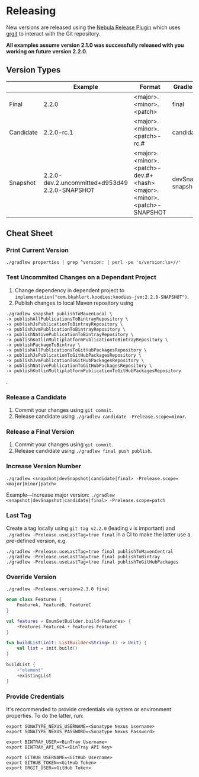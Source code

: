 # Releasing

New versions are released using the [Nebula Release Plugin](https://github.com/nebula-plugins/nebula-release-plugin) which
uses [grgit](https://github.com/ajoberstar/grgit) to interact with the Git repository.

**All examples assume version 2.1.0 was successfully released with you working on future version 2.2.0.**

## Version Types

|           	| Example                                            | Format                                                                    | Gradle Task            |
|-----------	|------------------------------------------------	|-----------------------------------------------------------------------	|----------------------	|
| Final        | 2.2.0                                            | &lt;major&gt;.&lt;minor&gt;.&lt;patch&gt;                                                | final                    |
| Candidate    | 2.2.0-rc.1                                        | &lt;major&gt;.&lt;minor&gt;.&lt;patch&gt;-rc.#                                            | candidate                |
| Snapshot    | 2.2.0-dev.2.uncommitted+d953d49<br>2.2.0-SNAPSHOT    | &lt;major&gt;.&lt;minor&gt;.&lt;patch&gt;-dev.#+&lt;hash&gt;<br>&lt;major&gt;.&lt;minor&gt;.&lt;patch&gt;-SNAPSHOT    | devSnapshot<br>snapshot    |

## Cheat Sheet

### Print Current Version

```shell
./gradlew properties | grep ^version: | perl -pe 's/version:\s+//'
```

### Test Uncommited Changes on a Dependant Project

1. Change dependency in dependent project to `implementation("com.bkahlert.koodies:koodies-jvm:2.2.0-SNAPSHOT")`.
2. Publish changes to local Maven repository using

```shell
./gradlew snapshot publishToMavenLocal \                                      
-x publishAllPublicationsToBintrayRepository \
-x publishJsPublicationToBintrayRepository \
-x publishJvmPublicationToBintrayRepository \
-x publishNativePublicationToBintrayRepository \
-x publishKotlinMultiplatformPublicationToBintrayRepository \
-x publishPackageToBintray \
-x publishAllPublicationsToGitHubPackagesRepository \
-x publishJsPublicationToGitHubPackagesRepository \
-x publishJvmPublicationToGitHubPackagesRepository \
-x publishNativePublicationToGitHubPackagesRepository \
-x publishKotlinMultiplatformPublicationToGitHubPackagesRepository

```

.

### Release a Candidate

1. Commit your changes using `git commit`.
2. Release candidate using `./gradlew candidate -Prelease.scope=minor`.

### Release a Final Version

1. Commit your changes using `git commit`.
2. Release candidate using `./gradlew final push publish`.

### Increase Version Number

```shell
./gradlew <snapshot|devSnapshot|candidate|final> -Prelease.scope=<major|minor|patch>
```

Example—Increase major version: `./gradlew <snapshot|devSnapshot|candidate|final> -Prelease.scope=patch`

### Last Tag

Create a tag locally using `git tag v2.2.0` (leading `v`  is important) and `./gradlew -Prelease.useLastTag=true final` in a CI to make the latter use a
pre-defined version, e.g.

```shell
./gradlew -Prelease.useLastTag=true final publishToMavenCentral
./gradlew -Prelease.useLastTag=true final publishToBintray
./gradlew -Prelease.useLastTag=true final publishToGitHubPackages
```

### Override Version

```shell
./gradlew -Prelease.version=2.3.0 final
```

```kotlin
enum class Features {
    FeatureA, FeatureB, FeatureC
}

val features = EnumSetBuilder.build<Features> {
    +Features.FeatureA + Features.FeatureC
}
```

```kotlin
fun buildList(init: ListBuilder<String>.() -> Unit) {
    val list = init.build()
}

buildList {
    +"element"
    +existingList
}
```

### Provide Credentials

It's recommended to provide credentials via system or environment properties. To do the latter, run:

```shell
export SONATYPE_NEXUS_USERNAME=<Sonatype Nexus Username>
export SONATYPE_NEXUS_PASSWORD=<Sonatype Nexus Password>

export BINTRAY_USER=<BinTray Username>
export BINTRAY_API_KEY=<BinTray API Key>

export GITHUB_USERNAME=<GitHub Username>
export GITHUB_TOKEN=<GitHub Token>
export GRGIT_USER=<GitHub Token>
```
